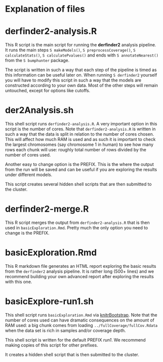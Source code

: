 Explanation of files
====================

# derfinder2-analysis.R

This R script is the main script for running the __derfinder2__ analysis pipeline. It runs the main steps `S makeModels()`, `S preprocessCoverage()`, `S calculateStats()`, `S calculatePvalues()` and ends with `S annotateNearest()` from the `S bumphunter` package.

The script is written in such a way that each step of the pipeline is timed as this information can be useful later on. When running `S derfinder2` yourself you will have to modify this script in such a way that the models are constructed according to your own data. Most of the other steps will remain untouched, except for options like cutoffs.

# der2Analysis.sh

This shell script runs `derfinder2-analysis.R`. A very important option in this script is the number of cores. Note that `derfinder2-analysis.R` is written in such a way that the data is split in relation to the number of cores chosen. This will affect how much RAM is used and as such it is important to check the largest chromosomes (say chromosome 1 in human) to see how many rows each chunk will use: roughly total number of rows divided by the number of cores used. 

Another easy to change option is the PREFIX. This is the where the output from the run will be saved and can be useful if you are exploring the results under different models.

This script creates several hidden shell scripts that are then submitted to the cluster.

# derfinder2-merge.R

This R script merges the output from `derfinder2-analysis.R` that is then used in `basicExploration.Rmd`. Pretty much the only option you need to change is the PREFIX.

# basicExploration.Rmd

This R markdown file generates an HTML report exploring the basic results from the `derfinder2` analysis pipeline. It is rather long (500+ lines) and we recommend building your own advanced report after exploring the results with this one.

# basicExplore-run1.sh

This shell script runs `basicExploration.Rmd` via [knitrBootstrap](https://github.com/jimhester/knitrBootstrap). Note that the number of cores used can have dramatic consequences on the amount of RAM used: a big chunk comes from loading `../fullCoverage/fullCov.Rdata` when the data set is rich in samples and/or coverage depth.

This shell script is written for the default PREFIX _run1_. We recommend making copies of this script for other prefixes.

It creates a hidden shell script that is then submitted to the cluster.
